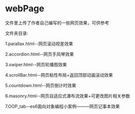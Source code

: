 # webPage
文件里上传了作者自己编写的一些网页效果，可供参考

文件夹目录:

1.parallax.html--网页滚动视差效果

2.accordion.html--网页手风琴效果

3.swiper.html--网页轮播图效果

4.scrollBar.html--网页粘性布局+返回顶部动画滚动效果

5.countdown.html--网页倒计时效果

6.masonry.html--网页自适应式瀑布流效果+可更改图片相关参数

7.OOP_tab--es6面向对象编程小案例———网页记事本效果
